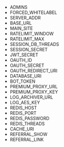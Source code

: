 - ADMINS
- FORCED_WHITELABEL
- SERVER_ADDR
- BASE_URL
- MAIN_SITE
- RATELIMIT_WINDOW
- RATELIMIT_MAX
- SESSION_DB_THREADS
- SESSION_SECRET
- JWT_SECRET
- OAUTH_ID
- OAUTH_SECRET
- OAUTH_REDIRECT_URI
- DATABASE_URI
- BOT_TOKEN
- PREMIUM_PROXY_URL
- PREMIUM_PROXY_KEY
- LOG_ARCHIVER_URL
- LOG_AES_KEY
- REDIS_HOST
- REDIS_PORT
- REDIS_PASSWORD
- REDIS_THREADS
- CACHE_URI
- REFERRAL_SHOW
- REFERRAL_LINK